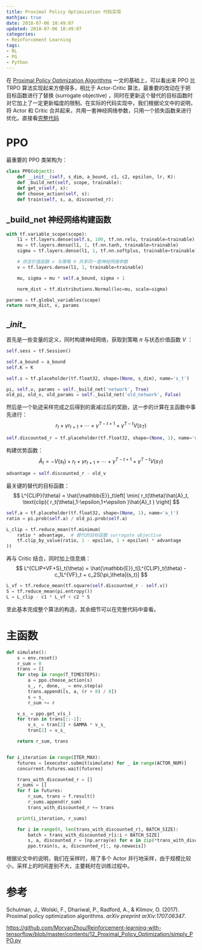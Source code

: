 ```yaml
---
title: Proximal Policy Optimization 代码实现
mathjax: true
date: 2018-07-06 10:49:07
updated: 2018-07-06 10:49:07
categories:
- Reinforcement Learning
tags:
- RL
- PG
- Python
---
```


在 [Proximal Policy Optimization Algorithms](https://bluefisher.github.io/2018/07/03/Proximal-Policy-Optimization-Algorithms/) 一文的基础上，可以看出来 PPO 比 TRPO 算法实现起来方便得多，相比于 Actor-Critic 算法，最重要的改动在于把目标函数进行了替换 (surrogate objective) ，同时在更新这个替代的目标函数时对它加上了一定更新幅度的限制。在实际的代码实现中，我们根据论文中的说明，将 Actor 和 Critic 合并起来，共用一套神经网络参数，只用一个损失函数来进行优化。直接看[完整代码](https://github.com/BlueFisher/Reinforcement-Learning/tree/master/Proximal_Policy_Optimization)

<!--more-->

# PPO

最重要的 PPO 类架构为：

```python
class PPO(object):
    def __init__(self, s_dim, a_bound, c1, c2, epsilon, lr, K):
    def _build_net(self, scope, trainable):
    def get_v(self, s):
    def choose_action(self, s):
    def train(self, s, a, discounted_r):
```

## _build_net 神经网络构建函数

```python
with tf.variable_scope(scope):
    l1 = tf.layers.dense(self.s, 100, tf.nn.relu, trainable=trainable)
    mu = tf.layers.dense(l1, 1, tf.nn.tanh, trainable=trainable)
    sigma = tf.layers.dense(l1, 1, tf.nn.softplus, trainable=trainable)

    # 状态价值函数 v 与策略 π 共享同一套神经网络参数
    v = tf.layers.dense(l1, 1, trainable=trainable)

    mu, sigma = mu * self.a_bound, sigma + 1

    norm_dist = tf.distributions.Normal(loc=mu, scale=sigma)

params = tf.global_variables(scope)
return norm_dist, v, params
```

## \__init__

首先是一些变量的定义，同时构建神经网络，获取到策略 $\pi$ 与状态价值函数 $V$ ：

```python
self.sess = tf.Session()

self.a_bound = a_bound
self.K = K

self.s = tf.placeholder(tf.float32, shape=(None, s_dim), name='s_t')

pi, self.v, params = self._build_net('network', True)
old_pi, old_v, old_params = self._build_net('old_network', False)
```

然后是一个轨迹采样完成之后得到的衰减过后的奖励，这一步的计算在主函数中事先进行：
$$
r_t + \gamma r_{t+1} + \cdots + \gamma^{T-t+1}  + \gamma^{T-t} V(s_T)
$$

```python
self.discounted_r = tf.placeholder(tf.float32, shape=(None, 1), name='discounted_r')
```

构建优势函数：
$$
\hat{A}_t = -V(s_t) + r_t + \gamma r_{t+1} + \cdots + \gamma^{T-t+1}  + \gamma^{T-t} V(s_T)
$$

```python
advantage = self.discounted_r - old_v
```

最关键的替代的目标函数：
$$
L^{CLIP}(\theta) = \hat{\mathbb{E}}_t\left[ \min( r_t(\theta)\hat{A}_t, \text{clip}( r_t(\theta),1-\epsilon,1+\epsilon )\hat{A}_t ) \right]
$$

```python
self.a = tf.placeholder(tf.float32, shape=(None, 1), name='a_t')
ratio = pi.prob(self.a) / old_pi.prob(self.a)

L_clip = tf.reduce_mean(tf.minimum(
    ratio * advantage,  # 替代的目标函数 surrogate objective
    tf.clip_by_value(ratio, 1 - epsilon, 1 + epsilon) * advantage
))
```

再与 Critic 结合，同时加上信息熵：
$$
L^{CLIP+VF+S}_t(\theta) = \hat{\mathbb{E}}_t[L^{CLIP}_t(\theta) -c_1L^{VF}_t + c_2S[\pi_\theta](s_t)]
$$

```python
L_vf = tf.reduce_mean(tf.square(self.discounted_r - self.v))
S = tf.reduce_mean(pi.entropy())
L = L_clip - c1 * L_vf + c2 * S
```

至此基本完成整个算法的构造，其余细节可以在完整代码中查看。

# 主函数

```python
def simulate():
    s = env.reset()
    r_sum = 0
    trans = []
    for step in range(T_TIMESTEPS):
        a = ppo.choose_action(s)
        s_, r, done, _ = env.step(a)
        trans.append([s, a, (r + 8) / 8])
        s = s_
        r_sum += r

    v_s_ = ppo.get_v(s_)
    for tran in trans[::-1]:
        v_s_ = tran[2] + GAMMA * v_s_
        tran[2] = v_s_

    return r_sum, trans


for i_iteration in range(ITER_MAX):
    futures = [executor.submit(simulate) for _ in range(ACTOR_NUM)]
    concurrent.futures.wait(futures)

    trans_with_discounted_r = []
    r_sums = []
    for f in futures:
        r_sum, trans = f.result()
        r_sums.append(r_sum)
        trans_with_discounted_r += trans

    print(i_iteration, r_sums)

    for i in range(0, len(trans_with_discounted_r), BATCH_SIZE):
        batch = trans_with_discounted_r[i:i + BATCH_SIZE]
        s, a, discounted_r = [np.array(e) for e in zip(*trans_with_discounted_r)]
        ppo.train(s, a, discounted_r[:, np.newaxis])
```

根据论文中的说明，我们在采样时，用了多个 Actor 并行地采样，由于规模比较小，采样上的时间差别不大，主要耗时在训练过程中。

# 参考

Schulman, J., Wolski, F., Dhariwal, P., Radford, A., & Klimov, O. (2017). Proximal policy optimization algorithms. *arXiv preprint arXiv:1707.06347*. 

https://github.com/MorvanZhou/Reinforcement-learning-with-tensorflow/blob/master/contents/12_Proximal_Policy_Optimization/simply_PPO.py
